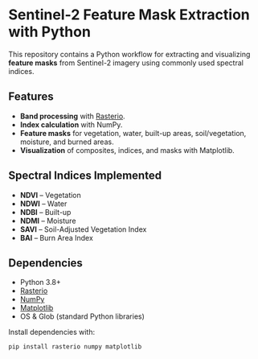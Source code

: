# Sentinel-2 Feature Mask Extraction with Python

This repository contains a Python workflow for extracting and visualizing **feature masks** from Sentinel-2 imagery using commonly used spectral indices.

## Features
- **Band processing** with [Rasterio](https://rasterio.readthedocs.io/).  
- **Index calculation** with NumPy.  
- **Feature masks** for vegetation, water, built-up areas, soil/vegetation, moisture, and burned areas.  
- **Visualization** of composites, indices, and masks with Matplotlib.  

## Spectral Indices Implemented
- **NDVI** – Vegetation  
- **NDWI** – Water  
- **NDBI** – Built-up  
- **NDMI** – Moisture  
- **SAVI** – Soil-Adjusted Vegetation Index  
- **BAI** – Burn Area Index  

## Dependencies
- Python 3.8+  
- [Rasterio](https://rasterio.readthedocs.io/)  
- [NumPy](https://numpy.org/)  
- [Matplotlib](https://matplotlib.org/)  
- OS & Glob (standard Python libraries)  

Install dependencies with:
```bash
pip install rasterio numpy matplotlib
